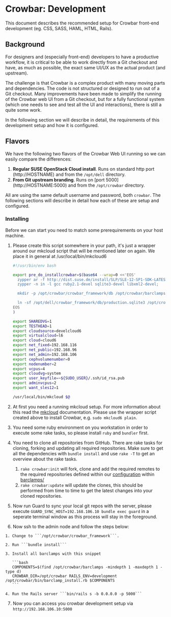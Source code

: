 # Crowbar: Development

This document describes the recommended setup for Crowbar front-end development
(eg. CSS, SASS, HAML, HTML, Rails).

## Background

For designers and (especially front-end) developers to have a productive
workflow, it is critical to be able to work directly from a Git checkout and
have, as much as possible, the exact same UI/UX as the actual product (and
upstream).

The challenge is that Crowbar is a complex product with many moving parts and
dependencies. The code is not structured or designed to run out of a Git
checkout. Many improvements have been made to simplify the running of the
Crowbar web UI from a Git checkout, but for a fully functional system (which one
needs to see and test all the UI and interactions), there is still a quite some
work.

In the following section we will describe in detail, the requirements of this
development setup and how it is configured.

## Flavors

We have the following two flavors of the Crowbar Web UI running so we can easily
compare the differences:

  1. __Regular SUSE OpenStack Cloud install__. Runs on standard http port
     (http://HOSTNAME) and from the `/opt/dell` directory.
  2. __From Git upstream branding__. Runs on [port 5000]
     (http://HOSTNAME:5000) and from the `/opt/crowbar` directory.

All are using the same default username and password, both ```crowbar```. The
following sections will describe in detail how each of these are setup and
configured.

### Installing

Before we can start you need to match some prerequirements on your host machine.

  1. Please create this script somewhere in your path, it's just a wrapper
     around our mkcloud script that will be mentioned later on again. We place
     it in general at /usr/local/bin/mkcloud6

     ```bash
     #!/usr/bin/env bash

     export pre_do_installcrowbar=$(base64 --wrap=0 <<'EOS'
       zypper ar -f http://dist.suse.de/install/SLP/SLE-12-SP1-SDK-LATEST/x86_64/DVD1/ sle12-sp1-sdk
       zypper -n in -l gcc ruby2.1-devel sqlite3-devel libxml2-devel;

       mkdir -p /opt/crowbar/crowbar_framework/db /opt/crowbar/barclamps;

       ln -sf /opt/dell/crowbar_framework/db/production.sqlite3 /opt/crowbar/crowbar_framework/db/development.sqlite3;
     EOS
     )

     export SHAREDVG=1
     export TESTHEAD=1
     export cloudsource=develcloud6
     export virtualcloud=l6
     export cloud=cloud6
     export net_fixed=192.168.116
     export net_public=192.168.96
     export net_admin=192.168.106
     export cephvolumenumber=0
     export nodenumber=2
     export vcpus=4
     export cloudvg=system
     export user_keyfile=~${SUDO_USER}/.ssh/id_rsa.pub
     export adminvcpus=2
     export want_sles12=1

     /usr/local/bin/mkcloud $@
     ```

  2. At first you need a running mkcloud setup. For more information about this
     read the [mkcloud](http://git.io/vYO2E) documentation. Please use the
     wrapper script created above to install Crowbar, e.g. `sudo mkcloud6 plain`.

  3. You need some ruby environment on you workstation in order to execute some
     rake tasks, so please install ```ruby``` and ```bundler``` first.

  4. You need to clone all repositories from GitHub. There are rake tasks for
     cloning, forking and updating all required repositories. Make sure to get
     all the dependencies with ```bundle install``` and use ```rake -T``` to get
     an overview about the rake tasks.

     1. ```rake crowbar:init``` will fork, clone and add the required remotes to the
        required repositories defined within our [configuration](../config/barclamps.yml)
        within [barclamps/](../barclamps/)
     2. ```rake crowbar:update``` will update the clones, this should be performed from time
        to time to get the latest changes into your cloned repositories.

  5. Now run Guard to sync your local git repos with the server, please execute
     ```GUARD_SYNC_HOST=192.168.106.10 bundle exec guard``` in a seperate
     terminal window as this process will stay in the foreground.

  6. Now ssh to the admin node and follow the steps below:

    1. Change to ```/opt/crowbar/crowbar_framework```.

    2. Run ```bundle install```

    3. Install all barclamps with this snippet

       ```bash
       COMPONENTS=$(find /opt/crowbar/barclamps -mindepth 1 -maxdepth 1 -type d)
       CROWBAR_DIR=/opt/crowbar RAILS_ENV=development /opt/crowbar/bin/barclamp_install.rb $COMPONENTS
       ```

    4. Run the Rails server ```bin/rails s -b 0.0.0.0 -p 5000```


  7. Now you can access you crowbar development setup via ```http://192.168.106.10:5000```
